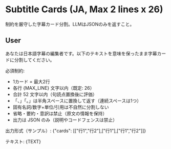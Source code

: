 # Subtitle Cards (JA, Max 2 lines x 26)

制約を厳守した字幕カード分割。LLMはJSONのみを返すこと。

## User
あなたは日本語字幕の編集者です。以下のテキストを意味を保ったまま字幕カードに分割してください。

必須制約:
- 1カード = 最大2行
- 各行 {MAX_LINE} 文字以内（既定: 26）
- 合計 52 文字以内（句読点置換後に評価）
- 「、」「。」は半角スペースに置換して返す（連続スペースは1つ）
- 固有名詞/数字+単位/引用は不自然に分割しない
- 省略・要約・意訳は禁止（原文の情報を保持）
- 出力は JSON のみ（説明やコードフェンスは禁止）

出力形式（サンプル）:
{"cards": [["行1","行2"],["行1"],["行1","行2"]]}

テキスト:
{TEXT}

